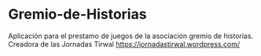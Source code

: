 # Gremio-de-Historias
Aplicación para el prestamo de juegos de la asociación gremio de historias. Creadora de las Jornadas Tirwal https://jornadastirwal.wordpress.com/
